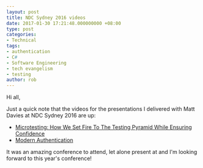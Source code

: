```yaml
---
layout: post
title: NDC Sydney 2016 videos
date: 2017-01-30 17:21:48.000000000 +08:00
type: post
categories:
- Technical
tags:
- authentication
- C#
- Software Engineering
- tech evangelism
- testing
author: rob
---
```



Hi all,



Just a quick note that the videos for the presentations I delivered with Matt Davies at NDC Sydney 2016 are up:


- [Microtesting: How We Set Fire To The Testing Pyramid While Ensuring Confidence](https://vimeo.com/189830215)
- [Modern Authentication](https://vimeo.com/200279525)



It was an amazing conference to attend, let alone present at and I'm looking forward to this year's conference!

